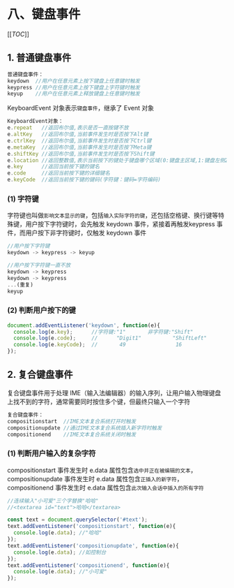 # 八、键盘事件

[[_TOC_]]

## 1. 普通键盘事件

```javascript
普通键盘事件：
keydown  //用户在任意元素上按下键盘上任意键时触发
keypress //用户在任意元素上按下键盘上字符键时触发
keyup    //用户在任意元素上释放键盘上任意键时触发
```

KeyboardEvent 对象表示`键盘事件`，继承了 Event 对象

```javascript
KeyboardEvent对象：
e.repeat   //返回布尔值,表示是否一直按键不放
e.altKey   //返回布尔值,当前事件发生时是否按下Alt键
e.ctrlKey  //返回布尔值,当前事件发生时是否按下Ctrl键
e.metaKey  //返回布尔值,当前事件发生时是否按下Meta键
e.shiftKey //返回布尔值,当前事件发生时是否按下Shift键
e.location //返回整数值,表示当前按下的键处于键盘哪个区域(0:键盘主区域,1:键盘左侧2:键盘右侧,3:数字小键盘)
e.key      //返回当前按下键的键名
e.code     //返回当前按下键的详细键名
e.keyCode  //返回当前按下键的键码(字符键：键码=字符编码)
```

### (1) 字符键

字符键也叫做`影响文本显示的键`，包括`输入实际字符的键`，还包括空格键、换行键等特殊键，用户按下字符键时，会先触发 keydown 事件，紧接着再触发keypress 事件，而用户按下非字符键时，仅触发 keydown 事件

```javascript
//用户按下字符键
keydown -> keypress -> keyup

//用户按下字符键一直不放
keydown -> keypress
keydown -> keypress
...(重复)
keyup
```

### (2) 判断用户按下的键

```javascript
document.addEventListener('keydown', function(e){
  console.log(e.key);      //字符键:"1"       非字符键:"Shift"
  console.log(e.code);     //      "Digit1"          "ShiftLeft"
  console.log(e.keyCode);  //       49                16
});
```

## 2. 复合键盘事件

复合键盘事件用于处理 IME（输入法编辑器）的输入序列，让用户输入物理键盘上找不到的字符，通常需要同时按住多个键，但最终只输入一个字符

```javascript
复合键盘事件：
compositionstart  //IME文本复合系统打开时触发
compositionupdate //通过IME文本复合系统插入新字符时触发
compositionend    //IME文本复合系统关闭时触发
```

### (1) 判断用户输入的复杂字符

compositionstart 事件发生时 e.data 属性包含`选中并正在被编辑的文本`，compositionupdate 事件发生时 e.data 属性包含`正插入的新字符`，compositionend 事件发生时 e.data 属性包含`此次输入会话中插入的所有字符`

```javascript
//连续输入"小可爱"三个字替换"哈哈"
//<textarea id="text">哈哈</textarea>

const text = document.querySelector('#text');
text.addEventListener('compositionstart', function(e){
  console.log(e.data); //"哈哈"
});
text.addEventListener('compositionupdate', function(e){
  console.log(e.data); //如控制台
});
text.addEventListener('compositionend', function(e){
  console.log(e.data); //"小可爱"
});
```
